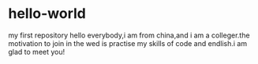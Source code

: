 # hello-world
my first repository
hello everybody,i am from china,and i am a colleger.the motivation to join in the wed is practise my skills of code and endlish.i am glad to meet you!
